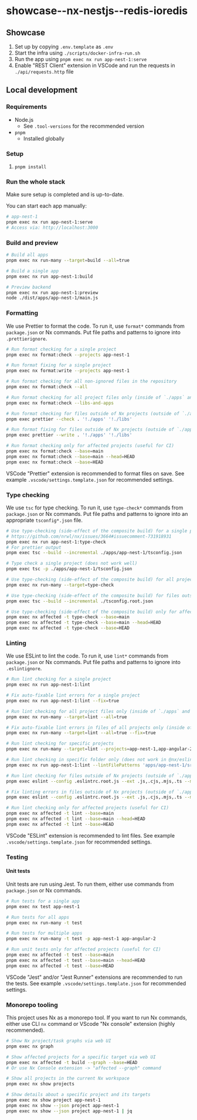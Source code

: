 # showcase--nx-nestjs--redis-ioredis

## Showcase

1. Set up by copying `.env.template` as `.env`
2. Start the infra using `./scripts/docker-infra-run.sh`
3. Run the app using `pnpm exec nx run app-nest-1:serve`
4. Enable "REST Client" extension in VSCode and run the requests in `./api/requests.http` file

## Local development

### Requirements

- Node.js
  - See `.tool-versions` for the recommended version
- `pnpm`
  - Installed globally

### Setup

1. `pnpm install`

### Run the whole stack

Make sure setup is completed and is up-to-date.

You can start each app manually:

```bash
# app-nest-1
pnpm exec nx run app-nest-1:serve
# Access via: http://localhost:3000
```

### Build and preview

```bash
# Build all apps
pnpm exec nx run-many --target=build --all=true

# Build a single app
pnpm exec nx run app-nest-1:build

# Preview backend
pnpm exec nx run app-nest-1:preview
node ./dist/apps/app-nest-1/main.js
```

### Formatting

We use Prettier to format the code. To run it, use `format*` commands from `package.json` or Nx commands. Put file paths and patterns to ignore into `.prettierignore`.

```bash
# Run format checking for a single project
pnpm exec nx format:check --projects app-nest-1

# Run format fixing for a single project
pnpm exec nx format:write --projects app-nest-1

# Run format checking for all non-ignored files in the repository
pnpm exec nx format:check --all

# Run format checking for all project files only (inside of `./apps` and `./libs`)
pnpm exec nx format:check --libs-and-apps

# Run format checking for files outside of Nx projects (outside of `./apps` and `./libs`)
pnpm exec prettier --check . '!./apps' '!./libs'

# Run format fixing for files outside of Nx projects (outside of `./apps` and `./libs`)
pnpm exec prettier --write . '!./apps' '!./libs'

# Run format checking only for affected projects (useful for CI)
pnpm exec nx format:check --base=main
pnpm exec nx format:check --base=main --head=HEAD
pnpm exec nx format:check --base=HEAD
```

VSCode "Prettier" extension is recommended to format files on save. See example `.vscode/settings.template.json` for recommended settings.

### Type checking

We use `tsc` for type checking. To run it, use `type-check*` commands from `package.json` or Nx commands. Put file paths and patterns to ignore into an appropriate `tsconfig*.json` file.

```bash
# Use type-checking (side-effect of the composite build) for a single project (recommended)
# https://github.com/nrwl/nx/issues/3664#issuecomment-731918931
pnpm exec nx run app-nest-1:type-check
# For prettier output
pnpm exec tsc --build --incremental ./apps/app-nest-1/tsconfig.json

# Type check a single project (does not work well)
pnpm exec tsc -p ./apps/app-nest-1/tsconfig.json

# Use type-checking (side-effect of the composite build) for all projects
pnpm exec nx run-many --target=type-check

# Use type-checking (side-effect of the composite build) for files outside of Nx projects (outside of `./apps` and `./libs`)
pnpm exec tsc --build --incremental ./tsconfig.root.json

# Use type-checking (side-effect of the composite build) only for affected projects (useful for CI)
pnpm exec nx affected -t type-check --base=main
pnpm exec nx affected -t type-check --base=main --head=HEAD
pnpm exec nx affected -t type-check --base=HEAD
```

### Linting

We use ESLint to lint the code. To run it, use `lint*` commands from `package.json` or Nx commands. Put file paths and patterns to ignore into `.eslintignore`.

```bash
# Run lint checking for a single project
pnpm exec nx run app-nest-1:lint

# Fix auto-fixable lint errors for a single project
pnpm exec nx run app-nest-1:lint --fix=true

# Run lint checking for all project files only (inside of `./apps` and `./libs`)
pnpm exec nx run-many --target=lint --all=true

# Fix auto-fixable lint errors in files of all projects only (inside of `./apps` and `./libs`)
pnpm exec nx run-many --target=lint --all=true --fix=true

# Run lint checking for specific projects
pnpm exec nx run-many --target=lint --projects=app-nest-1,app-angular-2

# Run lint checking in specific folder only (does not work in @nx/eslint v19.5.1)
pnpm exec nx run app-nest-1:lint --lintFilePatterns 'apps/app-nest-1/src/**/*'

# Run lint checking for files outside of Nx projects (outside of `./apps` and `./libs`)
pnpm exec eslint --config .eslintrc.root.js --ext .js,.cjs,.mjs,.ts --max-warnings 0 .

# Fix linting errors in files outside of Nx projects (outside of `./apps` and `./libs`)
pnpm exec eslint --config .eslintrc.root.js --ext .js,.cjs,.mjs,.ts --max-warnings 0 --fix .

# Run lint checking only for affected projects (useful for CI)
pnpm exec nx affected -t lint --base=main
pnpm exec nx affected -t lint --base=main --head=HEAD
pnpm exec nx affected -t lint --base=HEAD
```

VSCode "ESLint" extension is recommended to lint files. See example `.vscode/settings.template.json` for recommended settings.

### Testing

#### Unit tests

Unit tests are run using Jest. To run them, either use commands from `package.json` or Nx commands.

```bash
# Run tests for a single app
pnpm exec nx test app-nest-1

# Run tests for all apps
pnpm exec nx run-many -t test

# Run tests for multiple apps
pnpm exec nx run-many -t test -p app-nest-1 app-angular-2

# Run unit tests only for affected projects (useful for CI)
pnpm exec nx affected -t test --base=main
pnpm exec nx affected -t test --base=main --head=HEAD
pnpm exec nx affected -t test --base=HEAD
```

VSCode "Jest" and/or "Jest Runner" extensions are recommended to run the tests. See example `.vscode/settings.template.json` for recommended settings.

### Monorepo tooling

This project uses Nx as a monorepo tool. If you want to run Nx commands, either use CLI `nx` command or VScode "Nx console" extension (highly recommended).

```bash
# Show Nx project/task graphs via web UI
pnpm exec nx graph

# Show affected projects for a specific target via web UI
pnpm exec nx affected -t build --graph --base=HEAD
# Or use Nx Console extension -> "affected --graph" command

# Show all projects in the current Nx workspace
pnpm exec nx show projects

# Show details about a specific project and its targets
pnpm exec nx show project app-nest-1
pnpm exec nx show --json project app-nest-1
pnpm exec nx show --json project app-nest-1 | jq
```
